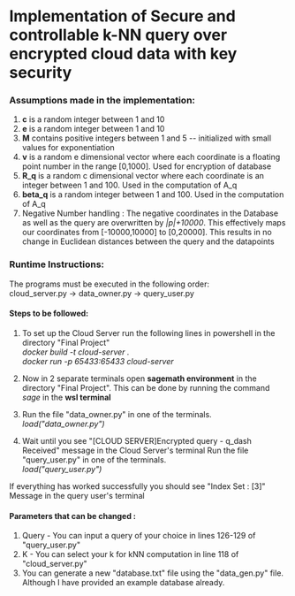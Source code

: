 # Implementation of Secure and controllable k-NN query over encrypted cloud data with key security

### Assumptions made in the implementation:

1. **c** is a random integer between 1 and 10
2. **e** is a random integer between 1 and 10
3. **M** contains positive integers between 1 and 5 -- initialized with small values for exponentiation
4. **v** is a random e dimensional vector where each coordinate is a floating point number in the range [0,1000]. Used for encryption of database
5. **R_q** is a random c dimensional vector where each coordinate is an integer between 1 and 100. Used in the computation of A_q
6. **beta_q** is a random integer between 1 and 100. Used in the computation of A_q
7. Negative Number handling : The negative coordinates in the Database as well as the query are overwritten by *|p|+10000*.
   This effectively maps our coordinates from [-10000,10000] to [0,20000]. This results in no change in Euclidean distances between the query and the datapoints

### Runtime Instructions:

The programs must be executed in the following order:
<br>cloud_server.py -> data_owner.py -> query_user.py

#### Steps to be followed:

1. To set up the Cloud Server run the following lines in powershell in the directory "Final Project"
    <br>*docker build -t cloud-server .*
    <br>*docker run -p 65433:65433 cloud-server*

2. Now in 2 separate terminals open **sagemath environment** in the directory "Final Project". This can be done
by running the command *sage* in the **wsl terminal**

3. Run the file "data_owner.py" in one of the terminals.
    <br>*load("data_owner.py")*

4. Wait until you see "[CLOUD SERVER]Encrypted query - q_dash Received" message in the Cloud Server's terminal
   Run the file "query_user.py" in one of the terminals.
    <br>*load("query_user.py")*

If everything has worked successfully you should see "Index Set : [3]" Message in the query user's terminal

#### Parameters that can be changed :
1. Query - You can input a query of your choice in lines 126-129 of "query_user.py"
2. K - You can select your k for kNN computation in line 118 of "cloud_server.py"
3. You can generate a new "database.txt" file using the "data_gen.py" file. Although I have provided an example database already.
